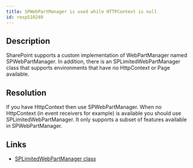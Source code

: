 ```yaml
---
title: SPWebPartManager is used while HTTPContext is null
id: resp510249
---
```


## Description
SharePoint supports a custom implementation of WebPartManager named SPWebPartManager. In addition, there is an SPLimitedWebPartManager class that supports environments that have no HttpContext or Page available.

## Resolution
If you have HttpContext then use SPWebPartManager. When no HttpContext (in event receivers for example) is available you should use SPLimitedWebPartManager. It only supports a subset of features available in SPWebPartManager.

## Links
- [SPLimitedWebPartManager class](https://msdn.microsoft.com/en-us/library/microsoft.sharepoint.webpartpages.splimitedwebpartmanager.aspx)

